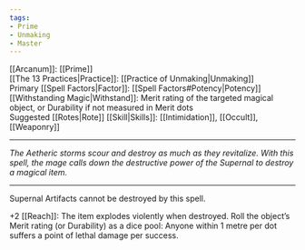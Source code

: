 ```yaml
---
tags:
- Prime
- Unmaking
- Master
---
```


[[Arcanum]]: [[Prime]]\
[[The 13 Practices|Practice]]: [[Practice of Unmaking|Unmaking]]\
Primary [[Spell Factors|Factor]]: [[Spell Factors#Potency|Potency]]\
[[Withstanding Magic|Withstand]]: Merit rating of the targeted magical object, or Durability if not measured in Merit dots\
Suggested [[Rotes|Rote]] [[Skill|Skills]]: [[Intimidation]], [[Occult]], [[Weaponry]]

---

_The Aetheric storms scour and destroy as much as they revitalize. With this spell, the mage calls down the destructive power of the Supernal to destroy a magical item._

---

Supernal Artifacts cannot be destroyed by this spell.

+2 [[Reach]]: The item explodes violently when destroyed. Roll the object’s Merit rating (or Durability) as a dice pool: Anyone within 1 metre per dot suffers a point of lethal damage per success.